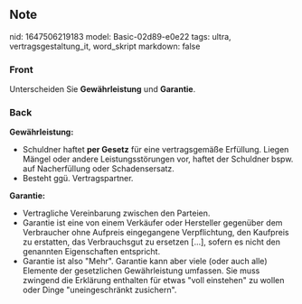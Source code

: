 ## Note
nid: 1647506219183
model: Basic-02d89-e0e22
tags: ultra, vertragsgestaltung_it, word_skript
markdown: false

### Front
Unterscheiden Sie <b>Gewährleistung</b> und <b>Garantie</b>.

### Back
<b>Gewährleistung:</b>
<ul>
  <li>Schuldner haftet <b>per Gesetz</b> für eine vertragsgemäße
  Erfüllung. Liegen Mängel oder andere Leistungsstörungen vor,
  haftet der Schuldner bspw. auf Nacherfüllung oder Schadensersatz.
  <li>Besteht ggü. Vertragspartner.
</ul><b>Garantie:</b>
<ul>
  <li>Vertragliche Vereinbarung zwischen den Parteien.
  <li>Garantie ist eine von einem Verkäufer oder Hersteller
  gegenüber dem Verbraucher ohne Aufpreis eingegangene
  Verpflichtung, den Kaufpreis zu erstatten, das Verbrauchsgut zu
  ersetzen [...], sofern es nicht den genannten Eigenschaften
  entspricht.
  <li>Garantie ist also "Mehr". Garantie kann aber viele (oder auch
  alle) Elemente der gesetzlichen Gewährleistung umfassen. Sie muss
  zwingend die Erklärung enthalten für etwas "voll einstehen" zu
  wollen oder Dinge "uneingeschränkt zusichern".
</ul>
